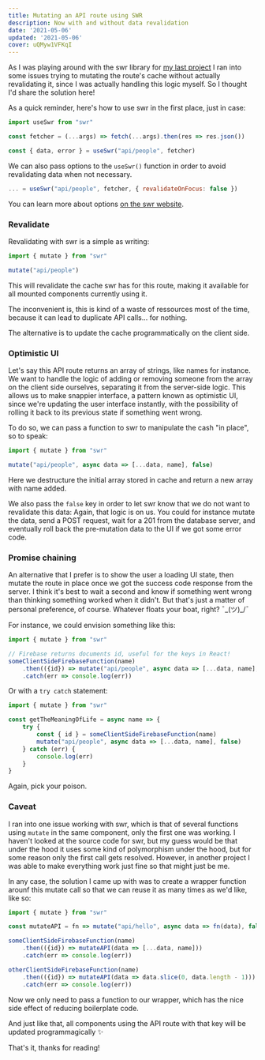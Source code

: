 ```yaml
---
title: Mutating an API route using SWR
description: Now with and without data revalidation
date: '2021-05-06'
updated: '2021-05-06'
cover: uQMyw1VFKqI
---
```


As I was playing around with the swr library for [my last project](https://feedbase.dev/) I ran into some issues trying to mutating the route's cache without actually revalidating it, since I was actually handling this logic myself. So I thought I'd share the solution here!

As a quick reminder, here's how to use swr in the first place, just in case:

```js:index.js
import useSwr from "swr"

const fetcher = (...args) => fetch(...args).then(res => res.json())

const { data, error } = useSwr("api/people", fetcher)
```

We can also pass options to the `useSwr()` function in order to avoid revalidating data when not necessary.


```js:index.js
... = useSwr("api/people", fetcher, { revalidateOnFocus: false })
```

You can learn more about options [on the swr website](https://swr.vercel.app/docs/options).

### Revalidate

Revalidating with swr is a simple as writing:

```js:index.js
import { mutate } from "swr"

mutate("api/people")
```

This will revalidate the cache swr has for this route, making it available for all mounted components currently using it.

The inconvenient is, this is kind of a waste of ressources most of the time, because it can lead to duplicate API calls... for nothing.

The alternative is to update the cache programmatically on the client side.

### Optimistic UI

Let's say this API route returns an array of strings, like names for instance. We want to handle the logic of adding or removing someone from the array on the client side ourselves, separating it from the server-side logic. This allows us to make snappier interface, a pattern known as optimistic UI, since we're updating the user interface instantly, with the possibility of rolling it back to its previous state if something went wrong.

To do so, we can pass a function to swr to manipulate the cash "in place", so to speak:

```js:index.js
import { mutate } from "swr"

mutate("api/people", async data => [...data, name], false)
```

Here we destructure the initial array stored in cache and return a new array with name added.

We also pass the `false` key in order to let swr know that we do not want to revalidate this data: Again, that logic is on us. You could for instance mutate the data, send a POST request, wait for a 201 from the database server, and eventually roll back the pre-mutation data to the UI if we got some error code.

### Promise chaining

An alternative that I prefer is to show the user a loading UI state, then mutate the route in place once we got the success code response from the server. I think it's best to wait a second and know if something went wrong than thinking something worked when it didn't. But that's just a matter of personal preference, of course. Whatever floats your boat, right? ¯\_(ツ)_/¯

For instance, we could envision something like this:

```js:index.js
import { mutate } from "swr"

// Firebase returns documents id, useful for the keys in React!
someClientSideFirebaseFunction(name)
	.then(({id}) => mutate("api/people", async data => [...data, name], false))
	.catch(err => console.log(err))
```

Or with a `try catch` statement:

```js:index.js
import { mutate } from "swr"

const getTheMeaningOfLife = async name => {
	try {
		const { id } = someClientSideFirebaseFunction(name)
		mutate("api/people", async data => [...data, name], false)
	} catch (err) {
		console.log(err)
	}
}
```

Again, pick your poison.

### Caveat

I ran into one issue working with swr, which is that of several functions using `mutate` in the same component, only the first one was working. I haven't looked at the source code for swr, but my guess would be that under the hood it uses some kind of polymorphism under the hood, but for some reason only the first call gets resolved. However, in another project I was able to make everything work just fine so that might just be me.

In any case, the solution I came up with was to create a wrapper function arounf this mutate call so that we can reuse it as many times as we'd like, like so:

```js:index.js
import { mutate } from "swr"

const mutateAPI = fn => mutate("api/hello", async data => fn(data), false)

someClientSideFirebaseFunction(name)
	.then(({id}) => mutateAPI(data => [...data, name]))
	.catch(err => console.log(err))

otherClientSideFirebaseFunction(name)
	.then(({id}) => mutateAPI(data => data.slice(0, data.length - 1)))
	.catch(err => console.log(err))
```

Now we only need to pass a function to our wrapper, which has the nice side effect of reducing boilerplate code.

And just like that, all components using the API route with that key will be updated programmagically ✨

That's it, thanks for reading!